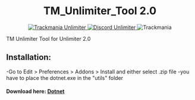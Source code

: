 <h1 align="center">
  TM_Unlimiter_Tool 2.0
</h1>

<p align="center">
<a href="[https://tmnf.exchange/threadshow/6517627?page=auto](https://unlimiter.net/download)" target="blank">
<img src="https://img.shields.io/badge/Unlimiter-2.0-2" alt="Trackmania Unlimiter" />
</a>
<a href="https://discord.gg/uD4UAJr" target="blank">
<img src="https://img.shields.io/badge/Discord%20-official-brightgreen" alt="Discord Unlimiter"/>
</a>
<img src="https://img.shields.io/badge/Trackmania-Nation%20Forever-brightgreen" alt="Trackmania"/>

TM Unlimiter Tool for Unlimiter 2.0

## Installation:
  
-Go to Edit > Preferences > Addons > Install and either select .zip file 
-you have to place the dotnet.exe in the "utils" folder

#### Download here: [Dotnet](https://github.com/skyslide22/blendermania-assets/releases/download/Blendermania_Dotnet_v0.0.5/Blendermania_Dotnet_v0.0.5.zip)
